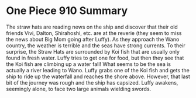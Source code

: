 One Piece 910 Summary
=====================

The straw hats are reading news on the ship and discover that their old friends Vivi, Dalton, Shirahoshi, etc. are at the reverie (they seem to miss the news about Big Mom going after Luffy). As they approach the Wano country, the weather is terrible and the seas have strong currents. To their surprise, the Straw Hats are surrounded by Koi fish that are usually only found in fresh water. Luffy tries to get one for food, but then they see that the Koi fish are climbing up a water fall! What seems to be the sea is actually a river leading to Wano. Luffy grabs one of the Koi fish and gets the ship to ride up the waterfall and reaches the shore above. However, that last bit of the journey was rough and the ship has capsized. Luffy awakens, seemingly alone, to face two large animals wielding swords.

